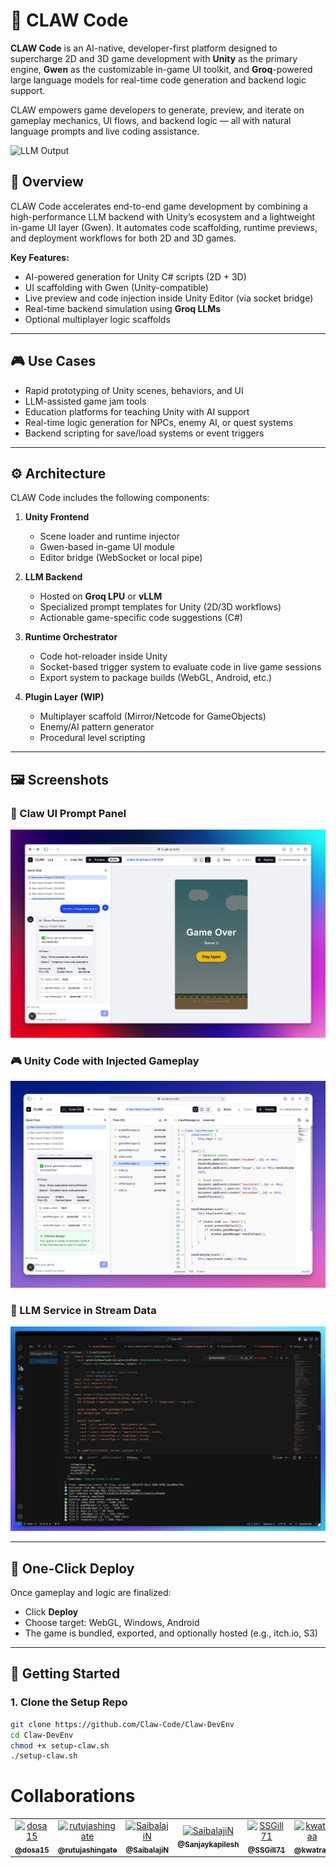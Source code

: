 # 🐾 CLAW Code

**CLAW Code** is an AI-native, developer-first platform designed to supercharge 2D and 3D game development with **Unity** as the primary engine, **Gwen** as the customizable in-game UI toolkit, and **Groq**-powered large language models for real-time code generation and backend logic support.

CLAW empowers game developers to generate, preview, and iterate on gameplay mechanics, UI flows, and backend logic — all with natural language prompts and live coding assistance.

![LLM Output](assets/claw_promo.gif)

## 🧭 Overview

CLAW Code accelerates end-to-end game development by combining a high-performance LLM backend with Unity’s ecosystem and a lightweight in-game UI layer (Gwen). It automates code scaffolding, runtime previews, and deployment workflows for both 2D and 3D games.

**Key Features:**

- AI-powered generation for Unity C# scripts (2D + 3D)
- UI scaffolding with Gwen (Unity-compatible)
- Live preview and code injection inside Unity Editor (via socket bridge)
- Real-time backend simulation using **Groq LLMs**
- Optional multiplayer logic scaffolds

---

## 🎮 Use Cases

- Rapid prototyping of Unity scenes, behaviors, and UI
- LLM-assisted game jam tools
- Education platforms for teaching Unity with AI support
- Real-time logic generation for NPCs, enemy AI, or quest systems
- Backend scripting for save/load systems or event triggers

---

## ⚙️ Architecture

CLAW Code includes the following components:

1. **Unity Frontend**
   - Scene loader and runtime injector
   - Gwen-based in-game UI module
   - Editor bridge (WebSocket or local pipe)

2. **LLM Backend**
   - Hosted on **Groq LPU** or **vLLM**
   - Specialized prompt templates for Unity (2D/3D workflows)
   - Actionable game-specific code suggestions (C#)

3. **Runtime Orchestrator**
   - Code hot-reloader inside Unity
   - Socket-based trigger system to evaluate code in live game sessions
   - Export system to package builds (WebGL, Android, etc.)

4. **Plugin Layer (WIP)**
   - Multiplayer scaffold (Mirror/Netcode for GameObjects)
   - Enemy/AI pattern generator
   - Procedural level scripting

---

## 🖼️ Screenshots

### 🔧 Claw UI Prompt Panel
![Prompt UI](assets/screenshot-ui.png)

### 🎮 Unity Code with Injected Gameplay
![Unity Game Preview](assets/screenshot-unity.png)

### 🧠 LLM Service in Stream Data
![LLM Output](assets/screenshot-llm.png)

---

## 🚀 One-Click Deploy

Once gameplay and logic are finalized:

- Click **Deploy**
- Choose target: WebGL, Windows, Android
- The game is bundled, exported, and optionally hosted (e.g., itch.io, S3)

---

## 🧰 Getting Started

### 1. Clone the Setup Repo

```bash
git clone https://github.com/Claw-Code/Claw-DevEnv
cd Claw-DevEnv
chmod +x setup-claw.sh
./setup-claw.sh


```
# Collaborations
<table>
  <tr>
    <td align="center">
      <a href="https://github.com/dosa15">
        <img src="https://github.com/dosa15.png" width="80px" alt="dosa15"/><br />
        <sub><b>@dosa15</b></sub>
      </a>
    </td>
    <td align="center">
      <a href="https://github.com/rutujashingate">
        <img src="https://github.com/rutujashingate.png" width="80px" alt="rutujashingate"/><br />
        <sub><b>@rutujashingate</b></sub>
      </a>
    </td>
    <td align="center">
      <a href="https://github.com/SaibalajiN">
        <img src="https://github.com/SaibalajiN.png" width="80px" alt="SaibalajiN"/><br />
        <sub><b>@SaibalajiN</b></sub>
      </a>
    </td>
      <td align="center">
      <a href="https://github.com/sanjaykapilesh">
        <img src="https://github.com/sanjaykapilesh.png" width="80px" alt="SaibalajiN"/><br />
        <sub><b>@Sanjaykapilesh</b></sub>
      </a>
    </td>
    <td align="center">
      <a href="https://github.com/SSGill71">
        <img src="https://github.com/SSGill71.png" width="80px" alt="SSGill71"/><br />
        <sub><b>@SSGill71</b></sub>
      </a>
    </td>
    <td align="center">
      <a href="https://github.com/kwatraa">
        <img src="https://github.com/kwatraa.png" width="80px" alt="kwatraa"/><br />
        <sub><b>@kwatraa</b></sub>
      </a>
    </td>
    <td align="center">
      <a href="https://github.com/Itaxh1">
        <img src="https://github.com/Itaxh1.png" width="80px" alt="Itaxh1"/><br />
        <sub><b>@Itaxh1</b></sub>
      </a>
    </td>
  </tr>
</table>

